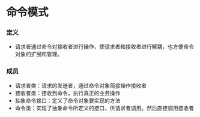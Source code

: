 # 命令模式
### 定义
- 请求者通过命令对接收者进行操作，使请求者和接收者进行解耦，也方便命令对象的扩展和管理。
### 成员
- 请求者类：请求的发送者，通过命令对象简接操作接收者
- 接收者类：接收到命令，执行真正的业务操作
- 抽象命令接口：定义了命令对象要实现的方法
- 命令类：实现了抽象命令所定义的接口，供请求者调用。然后直接调用接收者